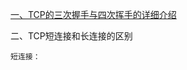 [一、TCP的三次握手与四次挥手的详细介绍](https://github.com/ZBang/offer/blob/master/%E7%9F%A5%E8%AF%86%E7%82%B9%E6%80%BB%E7%BB%93/%E8%AE%A1%E7%AE%97%E6%9C%BA%E7%BD%91%E7%BB%9C/TCP%E7%9A%84%E4%B8%89%E6%AC%A1%E6%8F%A1%E6%89%8B%E4%B8%8E%E5%9B%9B%E6%AC%A1%E6%8C%A5%E6%89%8B%E7%9A%84%E8%AF%A6%E7%BB%86%E4%BB%8B%E7%BB%8D.md)

二、TCP短连接和长连接的区别

    短连接：